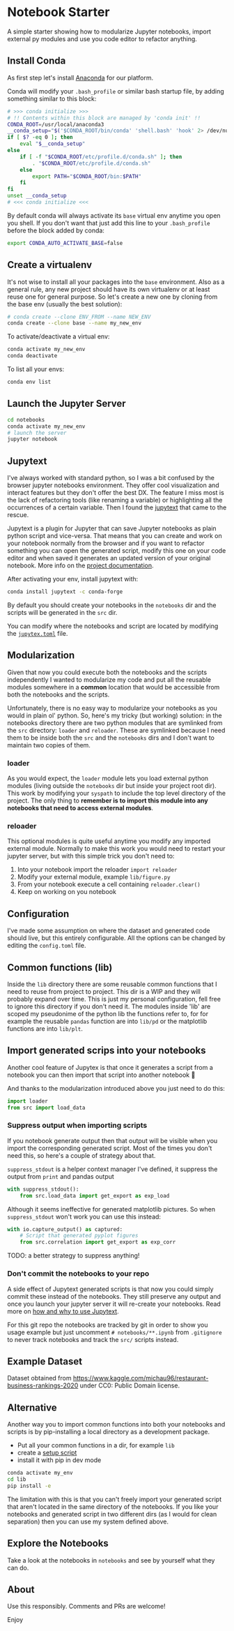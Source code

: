 # Notebook Starter

A simple starter showing how to modularize Jupyter notebooks, import external py modules and use you code editor to refactor anything.


## Install Conda

As first step let's install [Anaconda](https://www.anaconda.com/) for our platform.

Conda will modify your `.bash_profile` or similar bash startup file, by adding something similar to this block:

```bash
# >>> conda initialize >>>
# !! Contents within this block are managed by 'conda init' !!
CONDA_ROOT=/usr/local/anaconda3
__conda_setup="$('$CONDA_ROOT/bin/conda' 'shell.bash' 'hook' 2> /dev/null)"
if [ $? -eq 0 ]; then
    eval "$__conda_setup"
else
    if [ -f "$CONDA_ROOT/etc/profile.d/conda.sh" ]; then
        . "$CONDA_ROOT/etc/profile.d/conda.sh"
    else
        export PATH="$CONDA_ROOT/bin:$PATH"
    fi
fi
unset __conda_setup
# <<< conda initialize <<<
```

By default conda will always activate its `base` virtual env anytime you open you shell.
If you don't want that just add this line to your `.bash_profile` before the block added by conda:

```bash
export CONDA_AUTO_ACTIVATE_BASE=false
```

## Create a virtualenv

It's not wise to install all your packages into the `base` environment. Also as a general rule, any new project should have its own virtualenv or at least reuse one for general purpose.
So let's create a new one by cloning from the base env (usually the best solution):

```bash
# conda create --clone ENV_FROM --name NEW_ENV
conda create --clone base --name my_new_env
```

To activate/deactivate a virtual env:

```bash
conda activate my_new_env
conda deactivate
```

To list all your envs:

```bash
conda env list
```

## Launch the Jupyter Server

```bash
cd notebooks
conda activate my_new_env
# launch the server
jupyter notebook
```


## Jupytext
I've always worked with standard python, so I was a bit confused by the browser jupyter notebooks environment. They offer cool visualization and interact features but they don't offer the best DX.
The feature I miss most is the lack of refactoring tools (like renaming a variable) or highlighting all the occurrences of a certain variable.
Then I found the [jupytext](https://github.com/mwouts/jupytext) that came to the rescue.

Jupytext is a plugin for Jupyter that can save Jupyter notebooks as plain python script and vice-versa. That means that you can create and work on your notebook normally from the browser and if you want to refactor something you can open the generated script, modify this one on your code editor and when saved it generates an updated version of your original notebook. More info on the [project documentation](https://jupytext.readthedocs.io/en/latest/paired-notebooks.html).

After activating your env, install jupytext with:

```bash
conda install jupytext -c conda-forge
```

By default you should create your notebooks in the `notebooks` dir and the scripts will be generated in the `src` dir.

You can modify where the notebooks and script are located by modifying the [`jupytex.toml`](https://jupytext.readthedocs.io/en/latest/config.html) file.


## Modularization
Given that now you could execute both the notebooks and the scripts independently I wanted to modularize my code and put all the reusable modules somewhere in a __common__ location that would be accessible from both the notebooks and the scripts.

Unfortunately, there is no easy way to modularize your notebooks as you would in plain ol' python.
So, here's my tricky (but working) solution: in the notebooks directory there are two python modules that are symlinked from the `src` directory: `loader` and `reloader`. These are symlinked because I need them to be inside both the `src` and the `notebooks` dirs and I don't want to maintain two copies of them.

### loader
As you would expect, the `loader` module lets you load external python modules (living outside the `notebooks` dir but inside your project root dir). This work by modifying your `syspath` to include the top level directory of the project.
The only thing to **remember is to import this module into any notebooks that need to access external modules**.

### reloader
This optional modules is quite useful anytime you modify any imported external module. Normally to make this work you would need to restart your jupyter server, but with this simple trick you don't need to:

1. Into your notebook import the reloader `import reloader`
2. Modify your external module, example `lib/figure.py`
3. From your notebook execute a cell containing `reloader.clear()`
4. Keep on working on you notebook

## Configuration
I've made some assumption on where the dataset and generated code should live, but this entirely configurable. All the options can be changed by editing the `config.toml` file.

## Common functions (lib)
Inside the `lib` directory there are some reusable common functions that I need to reuse from project to project. This dir is a WIP and they will probably expand over time. This is just my personal configuration, fell free to ignore this directory if you don't need it.
The modules inside 'lib' are scoped my pseudonime of the python lib the functions refer to, for for example the reusable `pandas` function are into `lib/pd` or the matplotlib functions are into `lib/plt`.

## Import generated scrips into your notebooks
Another cool feature of Jupytex is that once it generates a script from a notebook you can then import that script into another notebook 🤯

And thanks to the modularization introduced above you just need to do this:

```python
import loader
from src import load_data
```

### Suppress output when importing scripts

If you notebook generate output then that output will be visible when you import the corresponding generated script. Most of the times you don't need this, so here's a couple of strategy about that.

`suppress_stdout` is a helper context manager I've defined, it suppress the output from `print` and pandas output

```python
with suppress_stdout():
    from src.load_data import get_export as exp_load
```

Although it seems ineffective for generated matplotlib pictures.
So when `suppress_stdout` won't work you can use this instead:

```python
with io.capture_output() as captured:
    # Script that generated pyplot figures
    from src.correlation import get_export as exp_corr
```

TODO: a better strategy to suppress anything!

### Don't commit the notebooks to your repo
A side effect of Jupytext generated scripts is that now you could simply commit these instead of the notebooks.
They still preserve any output and once you launch your jupyter server it will re-create your notebooks. Read more on [how and why to use Jupytext](https://jupytext.readthedocs.io/en/latest/examples.html).

For this git repo the notebooks are tracked by git in order to show you usage example but just uncomment `# notebooks/**.ipynb` from `.gitignore` to never track notebooks and track the `src/` scripts instead.

## Example Dataset
Dataset obtained from https://www.kaggle.com/michau96/restaurant-business-rankings-2020 under CC0: Public Domain license.


## Alternative
Another way you to import common functions into both your notebooks and scripts is by pip-installing a local directory as a development package.

- Put all your common functions in a dir, for example `lib`
- create a [setup script](https://docs.python.org/3/distutils/setupscript.html)
- install it with pip in dev mode

```bash
conda activate my_env
cd lib
pip install -e
```

The limitation with this is that you can't freely import your generated script that aren't located in the same directory of the notebooks.
If you like your notebooks and generated script in two different dirs (as I would for clean separation) then you can use my system defined above.


## Explore the Notebooks
Take a look at the notebooks in `notebooks` and see by yourself what they can do.


## About

Use this responsibly.
Comments and PRs are welcome!

Enjoy